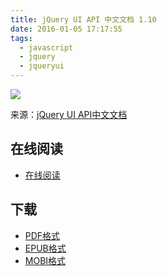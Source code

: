 ```yaml
---
title: jQuery UI API 中文文档 1.10
date: 2016-01-05 17:17:55
tags:
  - javascript
  - jquery
  - jqueryui
---
```


![](https://ek8whxe.cloudimg.io/s/width/226/https://www.gitbook.com/cover/book/wizardforcel/jqui-api-doc.jpg)

来源：[jQuery UI API中文文档](http://www.css88.com/jquery-ui-api/)

<!--more-->

## 在线阅读 ##

+ [在线阅读](https://www.gitbook.com/book/wizardforcel/jqui-api-doc/details)

## 下载 ##

+ [PDF格式](https://www.gitbook.com/download/pdf/book/wizardforcel/jqui-api-doc)
+ [EPUB格式](https://www.gitbook.com/download/epub/book/wizardforcel/jqui-api-doc)
+ [MOBI格式](https://www.gitbook.com/download/mobi/book/wizardforcel/jqui-api-doc)